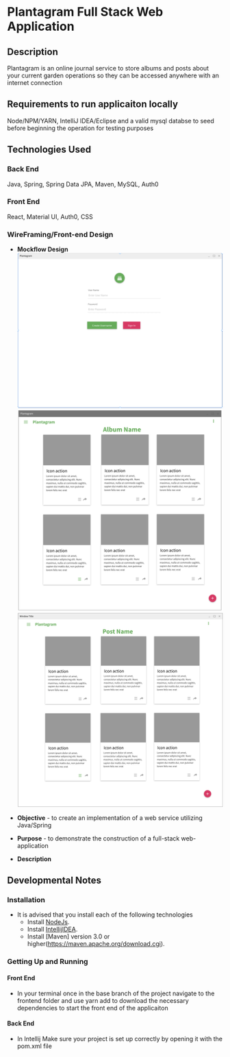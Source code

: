 # Plantagram Full Stack Web Application 

## Description
Plantagram is an online journal service to store albums and posts about your current garden operations so they can be accessed anywhere with an internet connection

## Requirements to run applicaiton locally
Node/NPM/YARN, IntelliJ IDEA/Eclipse and a valid mysql databse to seed before beginning the operation for testing purposes 

## Technologies Used 

### Back End
Java, Spring, Spring Data JPA, Maven, MySQL, Auth0

### Front End
React, Material UI, Auth0, CSS

### WireFraming/Front-end Design
* **Mockflow Design** 
![login](login.png)
![Album Page Layout](Album_Page.png)
![Post Page Layout](Post_Page.png)

* **Objective** - to create an implementation of a web service utilizing Java/Spring
* **Purpose** - to demonstrate the construction of a full-stack web-application
* **Description**

## Developmental Notes

### Installation
* It is advised that you install each of the following technologies
  * Install [NodeJs](https://nodejs.org/en/).
  * Install [IntellijIDEA](https://www.jetbrains.com/idea/).
  * Install [Maven] version 3.0 or higher(https://maven.apache.org/download.cgi).

### Getting Up and Running

#### Front End
* In your terminal once in the base branch of the project navigate to the frontend folder and use yarn add to download the necessary dependencies to start the front end of the applicaiton 

#### Back End
* In Intellij Make sure your project is set up correctly by opening it with the pom.xml file 


